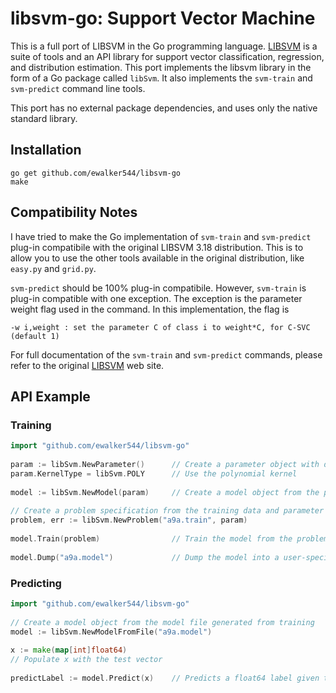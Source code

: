 # libsvm-go: Support Vector Machine


This is a full port of LIBSVM in the Go programming language.  [LIBSVM][1] is a suite of tools and an API library for support vector classification, regression, and distribution estimation.  This port implements the libsvm library in the form of a Go package called <code>libSvm</code>.  It also implements the <code>svm-train</code> and <code>svm-predict</code> command line tools.

This port has no external package dependencies, and uses only the native standard library.

## Installation

    go get github.com/ewalker544/libsvm-go
    make

## Compatibility Notes 

I have tried to make the Go implementation of <code>svm-train</code> and <code>svm-predict</code> plug-in compatibile with the original LIBSVM 3.18 distribution.  This is to allow you to use the other tools available in the original distribution, like <code>easy.py</code> and <code>grid.py</code>.

<code>svm-predict</code> should be 100% plug-in compatibile.  However, <code>svm-train</code> is plug-in compatible with one exception.  The exception is the parameter weight flag used in the command.  In this implementation, the flag is

    -w i,weight : set the parameter C of class i to weight*C, for C-SVC (default 1)

For full documentation of the <code>svm-train</code> and <code>svm-predict</code> commands, please refer to the original [LIBSVM][1] web site.

## API Example

### Training
```go
import "github.com/ewalker544/libsvm-go"
    
param := libSvm.NewParameter()      // Create a parameter object with default values
param.KernelType = libSvm.POLY      // Use the polynomial kernel
    
model := libSvm.NewModel(param)     // Create a model object from the parameter attributes
    
// Create a problem specification from the training data and parameter attributes
problem, err := libSvm.NewProblem("a9a.train", param) 
    
model.Train(problem)                // Train the model from the problem specification
    
model.Dump("a9a.model")             // Dump the model into a user-specified file
```    
    
### Predicting
```go
import "github.com/ewalker544/libsvm-go"
    
// Create a model object from the model file generated from training
model := libSvm.NewModelFromFile("a9a.model")  
    
x := make(map[int]float64)
// Populate x with the test vector
    
predictLabel := model.Predict(x)    // Predicts a float64 label given the test vector 
```   
    
    

[1]: http://www.csie.ntu.edu.tw/~cjlin/libsvm/
    
    
